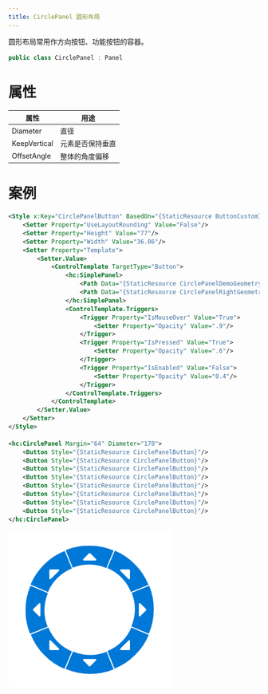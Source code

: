 ```yaml
---
title: CirclePanel 圆形布局
---
```


圆形布局常用作方向按钮、功能按钮的容器。

```cs
public class CirclePanel : Panel
```

# 属性

| 属性                   | 用途                           |
| ---------------------- | ------------------------------|
| Diameter               | 直径                          |
| KeepVertical           | 元素是否保持垂直               |
| OffsetAngle            | 整体的角度偏移                 |

# 案例

```xml
<Style x:Key="CirclePanelButton" BasedOn="{StaticResource ButtonCustom}" TargetType="Button">
    <Setter Property="UseLayoutRounding" Value="False"/>
    <Setter Property="Height" Value="77"/>
    <Setter Property="Width" Value="36.06"/>
    <Setter Property="Template">
        <Setter.Value>
            <ControlTemplate TargetType="Button">
                <hc:SimplePanel>
                    <Path Data="{StaticResource CirclePanelDemoGeometry}" Fill="{DynamicResource PrimaryBrush}" Height="77" Width="36.06"/>
                    <Path Data="{StaticResource CirclePanelRightGeometry}" Stretch="Uniform" Margin="12" Fill="White"/>
                </hc:SimplePanel>
                <ControlTemplate.Triggers>
                    <Trigger Property="IsMouseOver" Value="True">
                        <Setter Property="Opacity" Value=".9"/>
                    </Trigger>
                    <Trigger Property="IsPressed" Value="True">
                        <Setter Property="Opacity" Value=".6"/>
                    </Trigger>
                    <Trigger Property="IsEnabled" Value="False">
                        <Setter Property="Opacity" Value="0.4"/>
                    </Trigger>
                </ControlTemplate.Triggers>
            </ControlTemplate>
        </Setter.Value>
    </Setter>
</Style>

<hc:CirclePanel Margin="64" Diameter="170">
    <Button Style="{StaticResource CirclePanelButton}"/>
    <Button Style="{StaticResource CirclePanelButton}"/>
    <Button Style="{StaticResource CirclePanelButton}"/>
    <Button Style="{StaticResource CirclePanelButton}"/>
    <Button Style="{StaticResource CirclePanelButton}"/>
    <Button Style="{StaticResource CirclePanelButton}"/>
    <Button Style="{StaticResource CirclePanelButton}"/>
    <Button Style="{StaticResource CirclePanelButton}"/>
</hc:CirclePanel>
```

![CirclePanel](https://raw.githubusercontent.com/HandyOrg/HandyOrgResource/master/HandyControl/Resources/CirclePanel.png)